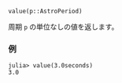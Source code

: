 ```
value(p::AstroPeriod)
```

周期 `p` の単位なしの値を返します。

### 例

```jldoctest; setup = :(using AstroTime)
julia> value(3.0seconds)
3.0
```
